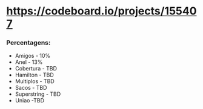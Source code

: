 # https://codeboard.io/projects/155407

### Percentagens:
- Amigos - 10%
- Anel - 13%
- Cobertura - TBD
- Hamilton - TBD
- Multiplos - TBD
- Sacos - TBD
- Superstring - TBD
- Uniao -TBD

